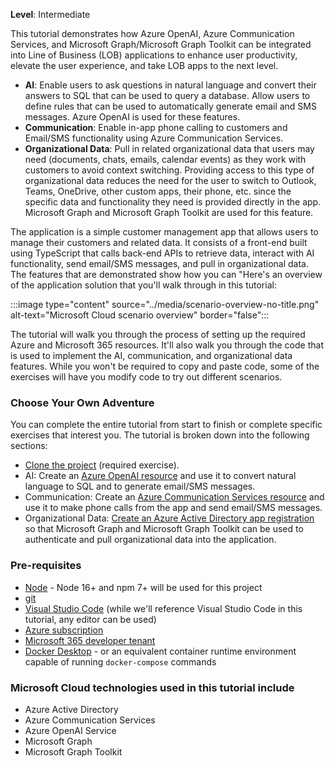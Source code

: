 <!-- markdownlint-disable MD041 -->

**Level**: Intermediate

This tutorial demonstrates how Azure OpenAI, Azure Communication Services, and Microsoft Graph/Microsoft Graph Toolkit can be integrated into Line of Business (LOB) applications to enhance user productivity, elevate the user experience, and take LOB apps to the next level. 

- **AI**: Enable users to ask questions in natural language and convert their answers to SQL that can be used to query a database. Allow users to define rules that can be used to automatically generate email and SMS messages. Azure OpenAI is used for these features.
- **Communication**: Enable in-app phone calling to customers and Email/SMS functionality using Azure Communication Services.
- **Organizational Data**: Pull in related organizational data that users may need (documents, chats, emails, calendar events) as they work with customers to avoid context switching. Providing access to this type of organizational data reduces the need for the user to switch to Outlook, Teams, OneDrive, other custom apps, their phone, etc. since the specific data and functionality they need is provided directly in the app. Microsoft Graph and Microsoft Graph Toolkit are used for this feature.

The application is a simple customer management app that allows users to manage their customers and related data. It consists of a front-end built using TypeScript that calls back-end APIs to retrieve data, interact with AI functionality, send email/SMS messages, and pull in organizational data. The features that are demonstrated show how you can "Here's an overview of the application solution that you'll walk through in this tutorial:

:::image type="content" source="../media/scenario-overview-no-title.png" alt-text="Microsoft Cloud scenario overview" border="false":::

The tutorial will walk you through the process of setting up the required Azure and Microsoft 365 resources. It'll also walk you through the code that is used to implement the AI, communication, and organizational data features. While you won't be required to copy and paste code, some of the exercises will have you modify code to try out different scenarios.

### Choose Your Own Adventure

You can complete the entire tutorial from start to finish or complete specific exercises that interest you. The tutorial is broken down into the following sections:

- [Clone the project](/microsoft-cloud/dev/tutorials/openai-msgraph-acs/?tutorial-step=1) (required exercise).
- AI: Create an [Azure OpenAI resource](/microsoft-cloud/dev/tutorials/openai-msgraph-acs/?tutorial-step=2) and use it to convert natural language to SQL and to generate email/SMS messages.
- Communication: Create an [Azure Communication Services resource](/microsoft-cloud/dev/tutorials/openai-msgraph-acs/?tutorial-step=5) and use it to make phone calls from the app and send email/SMS messages.
- Organizational Data: [Create an Azure Active Directory app registration](/microsoft-cloud/dev/tutorials/openai-msgraph-acs/?tutorial-step=7) so that Microsoft Graph and Microsoft Graph Toolkit can be used to authenticate and pull organizational data into the application.

### Pre-requisites

- [Node](https://nodejs.org) - Node 16+ and npm 7+ will be used for this project
- [git](https://learn.microsoft.com/devops/develop/git/install-and-set-up-git)
- [Visual Studio Code](https://code.visualstudio.com) (while we'll reference Visual Studio Code in this tutorial, any editor can be used)
- [Azure subscription](https://azure.microsoft.com/free/search)
- [Microsoft 365 developer tenant](https://developer.microsoft.com/microsoft-365/dev-program)
- [Docker Desktop](https://www.docker.com/get-started/) - or an equivalent container runtime environment capable of running `docker-compose` commands

### Microsoft Cloud technologies used in this tutorial include

- Azure Active Directory
- Azure Communication Services
- Azure OpenAI Service
- Microsoft Graph
- Microsoft Graph Toolkit

